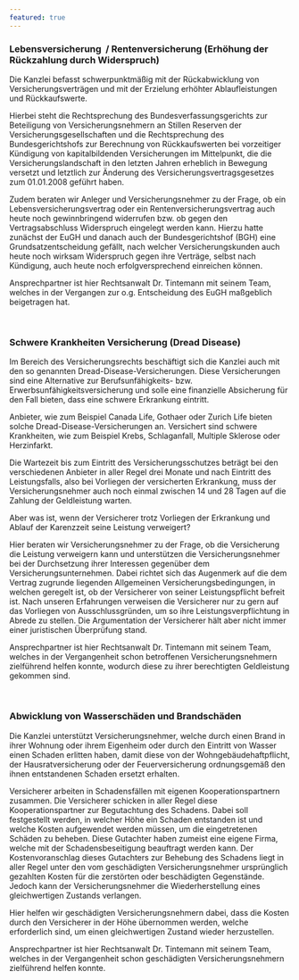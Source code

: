 ```yaml
---
featured: true
---
```



### Lebensversicherung &nbsp;/ Rentenversicherung (Erh&ouml;hung der R&uuml;ckzahlung durch Widerspruch)

Die Kanzlei befasst schwerpunktm&auml;&szlig;ig mit der R&uuml;ckabwicklung von Versicherungsvertr&auml;gen und mit der Erzielung erh&ouml;hter Ablaufleistungen und R&uuml;ckkaufswerte.

Hierbei steht die Rechtsprechung des Bundesverfassungsgerichts zur Beteiligung von Versicherungsnehmern an Stillen Reserven der Versicherungsgesellschaften und die Rechtsprechung des Bundesgerichtshofs zur Berechnung von R&uuml;ckkaufswerten bei vorzeitiger K&uuml;ndigung von kapitalbildenden Versicherungen im Mittelpunkt, die die Versicherungslandschaft in den letzten Jahren erheblich in Bewegung versetzt und letztlich zur &Auml;nderung des Versicherungsvertragsgesetzes zum 01.01.2008 gef&uuml;hrt haben.

Zudem beraten wir Anleger und Versicherungsnehmer zu der Frage, ob ein Lebensversicherungsvertrag oder ein Rentenversicherungsvertrag auch heute noch gewinnbringend widerrufen bzw. ob gegen den Vertragsabschluss Widerspruch eingelegt werden kann. Hierzu hatte zun&auml;chst der EuGH und danach auch der Bundesgerichtshof (BGH) eine Grundsatzentscheidung gef&auml;llt, nach welcher Versicherungskunden auch heute noch wirksam Widerspruch gegen ihre Vertr&auml;ge, selbst nach K&uuml;ndigung, auch heute noch erfolgversprechend einreichen k&ouml;nnen.&nbsp;

Ansprechpartner ist hier Rechtsanwalt Dr. Tintemann mit seinem Team, welches in der Vergangen zur o.g. Entscheidung des EuGH ma&szlig;geblich beigetragen hat.&nbsp;

&nbsp;

### Schwere Krankheiten Versicherung (Dread Disease)

Im Bereich des Versicherungsrechts besch&auml;ftigt sich die Kanzlei auch mit den so genannten Dread-Disease-Versicherungen. Diese Versicherungen sind eine Alternative zur Berufsunf&auml;higkeits- bzw. Erwerbsunf&auml;higkeitsversicherung und solle eine finanzielle Absicherung f&uuml;r den Fall bieten, dass eine schwere Erkrankung eintritt.

Anbieter, wie zum Beispiel Canada Life, Gothaer oder Zurich Life bieten solche Dread-Disease-Versicherungen an. Versichert sind schwere Krankheiten, wie zum Beispiel Krebs, Schlaganfall, Multiple Sklerose oder Herzinfarkt.

Die Wartezeit bis zum Eintritt des Versicherungsschutzes betr&auml;gt bei den verschiedenen Anbieter in aller Regel drei Monate und nach Eintritt des Leistungsfalls, also bei Vorliegen der versicherten Erkrankung, muss der Versicherungsnehmer auch noch einmal zwischen 14 und 28 Tagen auf die Zahlung der Geldleistung warten.

Aber was ist, wenn der Versicherer trotz Vorliegen der Erkrankung und Ablauf der Karenzzeit seine Leistung verweigert?

Hier beraten wir Versicherungsnehmer zu der Frage, ob die Versicherung die Leistung verweigern kann und unterst&uuml;tzen die Versicherungsnehmer bei der Durchsetzung ihrer Interessen gegen&uuml;ber dem Versicherungsunternehmen. Dabei richtet sich das Augenmerk auf die dem Vertrag zugrunde liegenden Allgemeinen Versicherungsbedingungen, in welchen geregelt ist, ob der Versicherer von seiner Leistungspflicht befreit ist. Nach unseren Erfahrungen verweisen die Versicherer nur zu gern auf das Vorliegen von Ausschlussgr&uuml;nden, um so ihre Leistungsverpflichtung in Abrede zu stellen. Die Argumentation der Versicherer h&auml;lt aber nicht immer einer juristischen &Uuml;berpr&uuml;fung stand.

Ansprechpartner ist hier Rechtsanwalt Dr. Tintemann mit seinem Team, welches in der Vergangenheit schon betroffenen Versicherungsnehmern zielf&uuml;hrend helfen konnte, wodurch diese zu ihrer berechtigten Geldleistung gekommen sind.&nbsp;

&nbsp;

### Abwicklung von Wassersch&auml;den und Brandsch&auml;den

Die Kanzlei unterst&uuml;tzt Versicherungsnehmer, welche durch einen Brand in ihrer Wohnung oder ihrem Eigenheim oder durch den Eintritt von Wasser einen Schaden erlitten haben, damit diese von der Wohngeb&auml;udehaftpflicht, der Hausratversicherung oder der Feuerversicherung ordnungsgem&auml;&szlig; den ihnen entstandenen Schaden ersetzt erhalten.

Versicherer arbeiten in Schadensf&auml;llen mit eigenen Kooperationspartnern zusammen. Die Versicherer schicken in aller Regel diese Kooperationspartner zur Begutachtung des Schadens. Dabei soll festgestellt werden, in welcher H&ouml;he ein Schaden entstanden ist und welche Kosten aufgewendet werden m&uuml;ssen, um die eingetretenen Sch&auml;den zu beheben. Diese Gutachter haben zumeist eine eigene Firma, welche mit der Schadensbeseitigung beauftragt werden kann. Der Kostenvoranschlag dieses Gutachters zur Behebung des Schadens liegt in aller Regel unter den vom gesch&auml;digten Versicherungsnehmer urspr&uuml;nglich gezahlten Kosten f&uuml;r die zerst&ouml;rten oder besch&auml;digten Gegenst&auml;nde. Jedoch kann der Versicherungsnehmer die Wiederherstellung eines gleichwertigen Zustands verlangen.

Hier helfen wir gesch&auml;digten Versicherungsnehmern dabei, dass die Kosten durch den Versicherer in der H&ouml;he &uuml;bernommen werden, welche erforderlich sind, um einen gleichwertigen Zustand wieder herzustellen.

Ansprechpartner ist hier Rechtsanwalt Dr. Tintemann mit seinem Team, welches in der Vergangenheit schon gesch&auml;digten Versicherungsnehmern zielf&uuml;hrend helfen konnte.<!--EndFragment-->